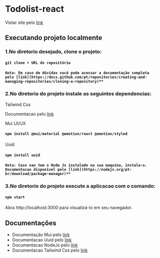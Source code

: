 # Todolist-react

Vistar site pelo [link]()

## Executando projeto localmente

### 1.No diretorio desejado, clone o projeto:
#### `git clone + URL do repositório`


#### `Nota: Em caso de dúvidas você pode acessar a documentação completa pelo [link](https://docs.github.com/pt/repositories/creating-and-managing-repositories/cloning-a-repository)**`


### 2.No diretorio do projeto instale as seguintes dependencias:

Tailwind Css


Documentacao pelo [link](https://tailwindcss.com/)
 

Mui UI/UX
#### `npm install @mui/material @emotion/react @emotion/styled`
 

Uuid 
#### `npm install uuid`
 


#### `Nota: Caso nao tem o Node Js instalado na sua maquina, instale-o. Documentacao disponivel pelo [link](https://nodejs.org/pt-br/download/package-manager)**` 


### 3.No diretorio do projeto execute a aplicacao com o comando:
#### `npm start`


Abra http://localhost:3000 para visualizá-lo em seu navegador.



## Documentações 


- Documentação Mui pelo [link](https://mui.com/) 
- Documentacao Uuid pelo [link](https://www.npmjs.com/package/uuid) 
- Documentacao NodeJs pelo [link](https://nodejs.org/pt-br/download/package-manager)
- Documentacao Tailwind Css pelo [link](https://tailwindcss.com/) 

